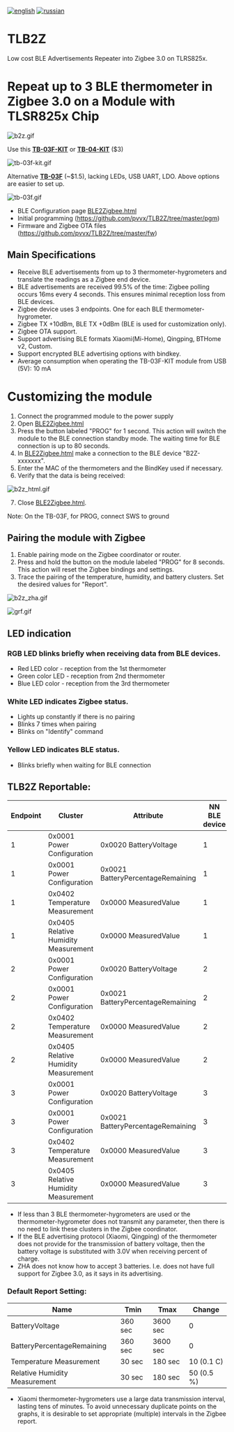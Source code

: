 [![english](https://img.shields.io/badge/language-english-C1C1C1?style=for-the-badge)](README.md)
[![russian](https://img.shields.io/badge/also%20available%20in-russian-blue?style=for-the-badge)](README.ru.md)

# TLB2Z
Low cost BLE Advertisements Repeater into Zigbee 3.0 on TLRS825x. 

# Repeat up to 3 BLE thermometer in Zigbee 3.0 on a Module with TLSR825x Chip

![b2z.gif](https://github.com/pvvx/TLB2Z/blob/master/web/b2z.gif)

Use this **[TB-03F-KIT](https://docs.ai-thinker.com/en/blue_tooth)** or **[TB-04-KIT](https://docs.ai-thinker.com/en/blue_tooth)** ($3)

![tb-03f-kit.gif](https://github.com/pvvx/TLB2Z/blob/master/web/tb-03f-kit.gif)

Alternative  **[TB-03F](https://docs.ai-thinker.com/en/blue_tooth)** (~$1.5), lacking LEDs, USB UART, LDO. Above options are easier to set up.

![tb-03f.gif](https://github.com/pvvx/TLB2Z/blob/master/web/tb-03f.gif)

* BLE Configuration page [BLE2Zigbee.html](https://pvvx.github.io/TLB2Z/BLE2Zigbee_en.html)
* Initial programming (https://github.com/pvvx/TLB2Z/tree/master/pgm)
* Firmware and Zigbee OTA files (https://github.com/pvvx/TLB2Z/tree/master/fw)

## Main Specifications

* Receive BLE advertisements from up to 3 thermometer-hygrometers and translate the readings as a Zigbee end device.
* BLE advertisements are received 99.5% of the time: Zigbee polling occurs 16ms every 4 seconds. This ensures minimal reception loss from BLE devices.
* Zigbee device uses 3 endpoints. One for each BLE thermometer-hygrometer.
* Zigbee TX +10dBm, BLE TX +0dBm (BLE is used for customization only).
* Zigbee OTA support.
* Support advertising BLE formats Xiaomi(Mi-Home), Qingping, BTHome v2, Custom.
* Support encrypted BLE advertising options with bindkey.
* Average consumption when operating the TB-03F-KIT module from USB (5V): 10 mA

# Customizing the module

1.  Connect the programmed module to the power supply
2.  Open [BLE2Zigbee.html](https://pvvx.github.io/TLB2Z/BLE2Zigbee_en.html)
3. Press the button labeled "PROG" for 1 second. This action will switch the module to the BLE connection standby mode. The waiting time for BLE connection is up to 80 seconds.
4.  In [BLE2Zigbee.html](https://pvvx.github.io/TLB2Z/BLE2Zigbee_en.html) make a connection to the BLE device "B2Z-xxxxxxx".
5.  Enter the MAC of the thermometers and the BindKey used if necessary.
6.  Verify that the data is being received:

![b2z_html.gif](https://github.com/pvvx/TLB2Z/blob/master/web/b2z_html.gif)

7.  Close [BLE2Zigbee.html](https://pvvx.github.io/TLB2Z/BLE2Zigbee_en.html).

Note: On the TB-03F, for PROG, connect SWS to ground

## Pairing the module with Zigbee

1.  Enable pairing mode on the Zigbee coordinator or router.
2.  Press and hold the button on the module labeled "PROG" for 8 seconds. This action will reset the Zigbee bindings and settings.
3.  Trace the pairing of the temperature, humidity, and battery clusters. Set the desired values for "Report".

![b2z_zha.gif](https://github.com/pvvx/TLB2Z/blob/master/web/b2z_zha.gif)

![grf.gif](https://github.com/pvvx/TLB2Z/blob/master/web/grf.gif)

## LED indication

### RGB LED blinks briefly when receiving data from BLE devices.

* Red LED color - reception from the 1st thermometer
* Green color LED - reception from 2nd thermometer
* Blue LED color - reception from the 3rd thermometer

### White LED indicates Zigbee status. 

* Lights up constantly if there is no pairing
* Blinks 7 times when pairing
* Blinks on "Identify" command

### Yellow LED indicates BLE status. 

* Blinks briefly when waiting for BLE connection

## TLB2Z Reportable:

| Endpoint | Cluster | Attribute | NN BLE device |
| --- | --- | --- | --- |
| 1 | 0x0001 Power Configuration | 0x0020 BatteryVoltage | 1 |
| 1 | 0x0001 Power Configuration | 0x0021 BatteryPercentageRemaining | 1 |
| 1 | 0x0402 Temperature Measurement | 0x0000 MeasuredValue | 1 |
| 1 | 0x0405 Relative Humidity Measurement | 0x0000 MeasuredValue  | 1 |
| 2 | 0x0001 Power Configuration | 0x0020 BatteryVoltage | 2 |
| 2 | 0x0001 Power Configuration | 0x0021 BatteryPercentageRemaining | 2 |
| 2 | 0x0402 Temperature Measurement | 0x0000 MeasuredValue | 2 |
| 2 | 0x0405 Relative Humidity Measurement | 0x0000 MeasuredValue  | 2 |
| 3 | 0x0001 Power Configuration | 0x0020 BatteryVoltage | 3 |
| 3 | 0x0001 Power Configuration | 0x0021 BatteryPercentageRemaining | 3 |
| 3 | 0x0402 Temperature Measurement | 0x0000 MeasuredValue | 3 |
| 3 | 0x0405 Relative Humidity Measurement | 0x0000 MeasuredValue  | 3 |

* If less than 3 BLE thermometer-hygrometers are used or the thermometer-hygrometer does not transmit any parameter, then there is no need to link these clusters in the Zigbee coordinator.
* If the BLE advertising protocol (Xiaomi, Qingping) of the thermometer does not provide for the transmission of battery voltage, then the battery voltage is substituted with 3.0V when receiving percent of charge.
* ZHA does not know how to accept 3 batteries. I.e. does not have full support for Zigbee 3.0, as it says in its advertising.

### Default Report Setting:

| Name | Tmin | Tmax | Change |
| --- | --- | --- | --- |
| BatteryVoltage | 360 sec | 3600 sec | 0 |
| BatteryPercentageRemaining | 360 sec | 3600 sec | 0 |
| Temperature Measurement | 30 sec | 180 sec | 10 (0.1 C) |
| Relative Humidity Measurement | 30 sec | 180 sec | 50 (0.5 %) |

* Xiaomi thermometer-hygrometers use a large data transmission interval, lasting tens of minutes. To avoid unnecessary duplicate points on the graphs, it is desirable to set appropriate (multiple) intervals in the Zigbee report.
